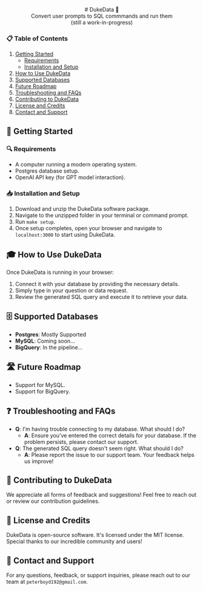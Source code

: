 <center># DukeData 📘</center>

<center>Convert user prompts to SQL commmands and run them</center>
<center>(still a work-in-progress)</center>

### 📋 Table of Contents

1. [Getting Started](#getting-started)
    * [Requirements](#requirements)
    * [Installation and Setup](#installation)
2. [How to Use DukeData](#how-to-use-dukedata)
3. [Supported Databases](#supported-databases)
4. [Future Roadmap](#future-roadmap)
5. [Troubleshooting and FAQs](#troubleshooting-and-faqs)
6. [Contributing to DukeData](#contributing-to-dukedata)
7. [License and Credits](#license-and-credits)
8. [Contact and Support](#contact-and-support)

## 🚀 Getting Started <a name="getting-started"></a>

### 🔍 Requirements <a name="requirements"></a>

* A computer running a modern operating system.
* Postgres database setup.
* OpenAI API key (for GPT model interaction).

### 📥 Installation and Setup <a name="installation"></a>

1. Download and unzip the DukeData software package.
2. Navigate to the unzipped folder in your terminal or command prompt.
3. Run `make setup`.
4. Once setup completes, open your browser and navigate to `localhost:3000` to start using DukeData.

## 🎓 How to Use DukeData <a name="how-to-use-dukedata"></a>

Once DukeData is running in your browser:
1. Connect it with your database by providing the necessary details.
2. Simply type in your question or data request.
3. Review the generated SQL query and execute it to retrieve your data.

## 🗄️ Supported Databases <a name="supported-databases"></a>

* **Postgres**: Mostly Supported
* **MySQL**: Coming soon...
* **BigQuery**: In the pipeline...

## 🛣️ Future Roadmap <a name="future-roadmap"></a>

* Support for MySQL.
* Support for BigQuery.

## ❓ Troubleshooting and FAQs <a name="troubleshooting-and-faqs"></a>

* **Q**: I'm having trouble connecting to my database. What should I do?
  * **A**: Ensure you've entered the correct details for your database. If the problem persists, please contact our support.
* **Q**: The generated SQL query doesn't seem right. What should I do?
  * **A**: Please report the issue to our support team. Your feedback helps us improve!

## 💼 Contributing to DukeData <a name="contributing-to-dukedata"></a>

We appreciate all forms of feedback and suggestions! Feel free to reach out or review our contribution guidelines.

## 📜 License and Credits <a name="license-and-credits"></a>

DukeData is open-source software. It's licensed under the MIT license. Special thanks to our incredible community and users!

## 💌 Contact and Support <a name="contact-and-support"></a>

For any questions, feedback, or support inquiries, please reach out to our team at `peterboyd192@gmail.com`.

